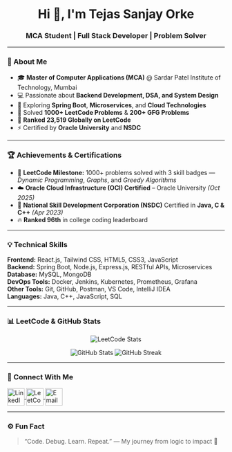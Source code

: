 <h1 align="center">Hi 👋, I'm Tejas Sanjay Orke</h1>
<h3 align="center">MCA Student | Full Stack Developer | Problem Solver</h3>

---

### 🧠 About Me
- 🎓 **Master of Computer Applications (MCA)** @ Sardar Patel Institute of Technology, Mumbai  
- 💻 Passionate about **Backend Development, DSA, and System Design**  
- 🚀 Exploring **Spring Boot**, **Microservices**, and **Cloud Technologies**  
- 🧩 Solved **1000+ LeetCode Problems** & **200+ GFG Problems**  
- 🥇 **Ranked 23,519 Globally on LeetCode**  
- ⚡ Certified by **Oracle University** and **NSDC**  

---

### 🏆 Achievements & Certifications
- 🏅 **LeetCode Milestone:** 1000+ problems solved with 3 skill badges — *Dynamic Programming*, *Graphs*, and *Greedy Algorithms*  
- ☁️ **Oracle Cloud Infrastructure (OCI) Certified** – Oracle University *(Oct 2025)*  
- 💼 **National Skill Development Corporation (NSDC)** Certified in **Java, C & C++** *(Apr 2023)*  
- 🔥 **Ranked 96th** in college coding leaderboard  

---

### 💡 Technical Skills

**Frontend:** React.js, Tailwind CSS, HTML5, CSS3, JavaScript  
**Backend:** Spring Boot, Node.js, Express.js, RESTful APIs, Microservices  
**Database:** MySQL, MongoDB  
**DevOps Tools:** Docker, Jenkins, Kubernetes, Prometheus, Grafana  
**Other Tools:** Git, GitHub, Postman, VS Code, IntelliJ IDEA  
**Languages:** Java, C++, JavaScript, SQL  

---

### 📊 LeetCode & GitHub Stats

<p align="center">
  <img src="https://leetcard.jacoblin.cool/tejasorke?theme=dark&ext=heatmap" alt="LeetCode Stats" />
</p>

<p align="center">
  <img src="https://github-readme-stats.vercel.app/api?username=otejas40&show_icons=true&theme=tokyonight" alt="GitHub Stats" />
  <img src="https://github-readme-streak-stats.herokuapp.com/?user=TejasOrke&theme=tokyonight" alt="GitHub Streak" />
</p>

---

### 💬 Connect With Me
<p align="left">
<a href="https://www.linkedin.com/in/tejas-orke" target="_blank">
  <img align="center" src="https://skillicons.dev/icons?i=linkedin" alt="LinkedIn" height="40" />
</a>
<a href="https://leetcode.com/tejasorke" target="_blank">
  <img align="center" src="https://skillicons.dev/icons?i=leetcode" alt="LeetCode" height="40" />
</a>
<a href="mailto:tejasorke@example.com">
  <img align="center" src="https://skillicons.dev/icons?i=gmail" alt="Email" height="40" />
</a>
</p>

---

### ⚙️ Fun Fact
> “Code. Debug. Learn. Repeat.” — My journey from logic to impact 🚀

